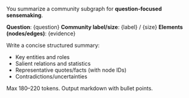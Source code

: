 You summarize a community subgraph for **question-focused sensemaking**.

**Question**: {question}
**Community label/size**: {label} / {size}
**Elements (nodes/edges)**: {evidence}

Write a concise structured summary:
- Key entities and roles
- Salient relations and statistics
- Representative quotes/facts (with node IDs)
- Contradictions/uncertainties

Max 180–220 tokens. Output markdown with bullet points.
